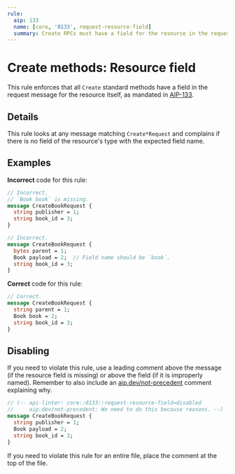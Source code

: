 ```yaml
---
rule:
  aip: 133
  name: [core, '0133', request-resource-field]
  summary: Create RPCs must have a field for the resource in the request.
---
```


# Create methods: Resource field

This rule enforces that all `Create` standard methods have a field in the
request message for the resource itself, as mandated in [AIP-133][].

## Details

This rule looks at any message matching `Create*Request` and complains if there
is no field of the resource's type with the expected field name.

## Examples

**Incorrect** code for this rule:

```proto
// Incorrect.
// `Book book` is missing.
message CreateBookRequest {
  string publisher = 1;
  string book_id = 3;
}
```

```proto
// Incorrect.
message CreateBookRequest {
  bytes parent = 1;
  Book payload = 2;  // Field name should be `book`.
  string book_id = 3;
}
```

**Correct** code for this rule:

```proto
// Correct.
message CreateBookRequest {
  string parent = 1;
  Book book = 2;
  string book_id = 3;
}
```

## Disabling

If you need to violate this rule, use a leading comment above the message (if
the resource field is missing) or above the field (if it is improperly named).
Remember to also include an [aip.dev/not-precedent][] comment explaining why.

```proto
// (-- api-linter: core::0133::request-resource-field=disabled
//     aip.dev/not-precedent: We need to do this because reasons. --)
message CreateBookRequest {
  string publisher = 1;
  Book payload = 2;
  string book_id = 3;
}
```

If you need to violate this rule for an entire file, place the comment at the
top of the file.

[aip-133]: https://aip.dev/133
[aip.dev/not-precedent]: https://aip.dev/not-precedent
